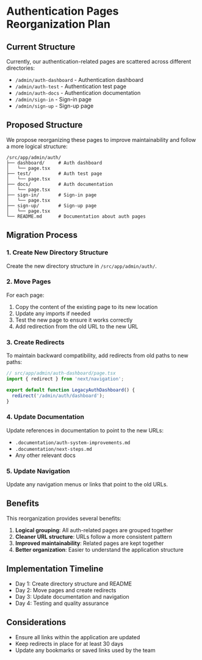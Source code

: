 # Authentication Pages Reorganization Plan

## Current Structure

Currently, our authentication-related pages are scattered across different directories:

- `/admin/auth-dashboard` - Authentication dashboard
- `/admin/auth-test` - Authentication test page
- `/admin/auth-docs` - Authentication documentation
- `/admin/sign-in` - Sign-in page
- `/admin/sign-up` - Sign-up page

## Proposed Structure

We propose reorganizing these pages to improve maintainability and follow a more logical structure:

```
/src/app/admin/auth/
├── dashboard/     # Auth dashboard
│   └── page.tsx
├── test/          # Auth test page
│   └── page.tsx
├── docs/          # Auth documentation
│   └── page.tsx
├── sign-in/       # Sign-in page
│   └── page.tsx
├── sign-up/       # Sign-up page
│   └── page.tsx
└── README.md      # Documentation about auth pages
```

## Migration Process

### 1. Create New Directory Structure

Create the new directory structure in `/src/app/admin/auth/`.

### 2. Move Pages

For each page:
1. Copy the content of the existing page to its new location
2. Update any imports if needed
3. Test the new page to ensure it works correctly
4. Add redirection from the old URL to the new URL

### 3. Create Redirects

To maintain backward compatibility, add redirects from old paths to new paths:

```typescript
// src/app/admin/auth-dashboard/page.tsx
import { redirect } from 'next/navigation';

export default function LegacyAuthDashboard() {
  redirect('/admin/auth/dashboard');
}
```

### 4. Update Documentation

Update references in documentation to point to the new URLs:

- `.documentation/auth-system-improvements.md`
- `.documentation/next-steps.md`
- Any other relevant docs

### 5. Update Navigation

Update any navigation menus or links that point to the old URLs.

## Benefits

This reorganization provides several benefits:

1. **Logical grouping**: All auth-related pages are grouped together
2. **Cleaner URL structure**: URLs follow a more consistent pattern
3. **Improved maintainability**: Related pages are kept together
4. **Better organization**: Easier to understand the application structure

## Implementation Timeline

- Day 1: Create directory structure and README
- Day 2: Move pages and create redirects
- Day 3: Update documentation and navigation
- Day 4: Testing and quality assurance

## Considerations

- Ensure all links within the application are updated
- Keep redirects in place for at least 30 days
- Update any bookmarks or saved links used by the team 